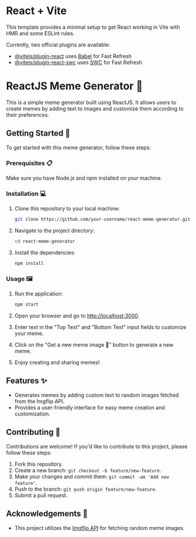 # React + Vite

This template provides a minimal setup to get React working in Vite with HMR and some ESLint rules.

Currently, two official plugins are available:

- [@vitejs/plugin-react](https://github.com/vitejs/vite-plugin-react/blob/main/packages/plugin-react/README.md) uses [Babel](https://babeljs.io/) for Fast Refresh
- [@vitejs/plugin-react-swc](https://github.com/vitejs/vite-plugin-react-swc) uses [SWC](https://swc.rs/) for Fast Refresh


<!--  -->
# ReactJS Meme Generator 🎨

This is a simple meme generator built using ReactJS. It allows users to create memes by adding text to images and customize them according to their preferences.


## Getting Started 🚀

To get started with this meme generator, follow these steps:


### Prerequisites 📋

Make sure you have Node.js and npm installed on your machine.


### Installation 💻

1. Clone this repository to your local machine:

   ```bash
   git clone https://github.com/your-username/react-meme-generator.git
   ```

2. Navigate to the project directory:

   ```bash
   cd react-meme-generator
   ```

3. Install the dependencies:

   ```bash
   npm install
   ```


### Usage 🖼️

1. Run the application:

   ```bash
   npm start
   ```

2. Open your browser and go to [http://localhost:3000](http://localhost:3000).
3. Enter text in the "Top Text" and "Bottom Text" input fields to customize your meme.
4. Click on the "Get a new meme image 🔄" button to generate a new meme.
5. Enjoy creating and sharing memes!


## Features ✨

- Generates memes by adding custom text to random images fetched from the Imgflip API.
- Provides a user-friendly interface for easy meme creation and customization.


## Contributing 🤝

Contributions are welcome! If you'd like to contribute to this project, please follow these steps:

1. Fork this repository.
2. Create a new branch: `git checkout -b feature/new-feature`.
3. Make your changes and commit them: `git commit -am 'Add new feature'`.
4. Push to the branch: `git push origin feature/new-feature`.
5. Submit a pull request.


## Acknowledgements 🙏

- This project utilizes the [Imgflip API](https://api.imgflip.com/) for fetching random meme images.


